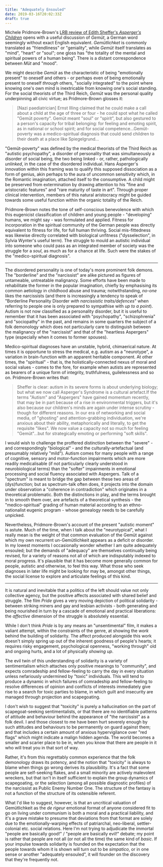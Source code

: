 ```yaml
---
title: "Adequately Ensouled"
date: 2019-03-16T20:02:33Z
draft: true
---
```

Michele Pridmore-Brown's [LRB review of Edith Sheffer's _Asperger's Children_](https://www.lrb.co.uk/v41/n06/michele-pridmore-brown/unfeeling-malice) opens with a useful discussion of _Gem&uuml;t_, a German word seemingly without exact English equivalent. _Gem&uuml;tlichket_ is commonly translated as "friendliness" or "geniality", while _Gem&uuml;t_ itself translates as "mind", "heart" or "soul"; one gloss has "the totality of the mental and spiritual powers of a human being". There is a distant correspondence between _M&uuml;t_ and "mood".

We might describe _Gem&uuml;t_ as the characteristic of being "emotionally present" to oneself and others - or perhaps even of being emotionally present to oneself _through_ others, "socially integrated" to the point where knowing one's own mind is inextricable from knowing one's social standing. For the social theorists of the Third Reich, _Gem&uuml;t_ was the personal quality underpinning all civic virtue; as Pridmore-Brown glosses it:

> [Nazi paediatrician] Ernst Illing claimed that he could make a call about a child at the age of three or four - he could spot what he called "Gem&uuml;t poverty". Gem&uuml;t meant "soul" or "spirit", but also gestured to a person's capacity for tribal belonging: for feeling and emoting spirit, as in national or school spirit; and for social competence...Gem&uuml;t-poverty was a medico-spiritual diagnosis that could send children to their death at a place like Spiegelgrund...

"Gem&uuml;t-poverty" was defined by the medical theorists of the Third Reich as "autistic psychopathy", a disorder of personality that was simultaneously a disorder of social being, the two being linked - or, rather, pathologically _unlinked_, in the case of the disordered individual. Hans Asperger's innovation within this framing was to qualify this supposed dissociation as a form of genius, akin perhaps to the aura of uncommon sensitivity which, in the Romantic imagination, attached itself to the consumptive. A child might be preserved from extermination by drawing attention to his "fine and aristocratic features" and "rare maturity of taste in art". Through proper clinical intervention, members of this natural aristocracy might be guided towards some useful function within the organic totality of the Reich.

Pridmore-Brown notes the tone of self-conscious benevolence with which this eugenicist classification of children and young people - "developing" humans, we might say - was formulated and applied. Fitness for incorporation in the spiritual community of the German people was directly equivalent to fitness for life, for full human thriving. Social mis-fittedness was likewise directly correlated with biological unfitness ("dysselection", in Sylvia Wynter's useful term). The struggle to mould an autistic individual into someone who could pass as an integrated member of society was the struggle for a _soul_, as much as for a chance at life. Such were the stakes of the "medico-spiritual diagnosis".

---

The disordered personality is one of today's more prominent folk demons. The "borderline" and the "narcissist" are alike pictured as figures of untameable, untreatable malignancy. Some efforts have been made to rehabilitate the former in the popular imagination, chiefly by emphasising its common aetiology in childhood abuse and trauma; notwithstanding, _no-one_ likes the narcissists (and there is increasingly a tendency to speak of "Borderline Personality Disorder _with narcissistic traits/defences_" when referring to people one is only prepared to sympathise with _up to a point_). Autism is not now classified as a personality disorder, but it is useful to remember that it has been associated with "psychopathy", "schizophrenia" and "sociopathy" in the past, and remains in some quarters the subject of a folk demonology which does not particularly care to distinguish between the malignancy of the "narcissist" and that of the "heartless Aspergers" type (especially when it comes to former spouses).

Medico-spiritual diagnoses have an unstable, hybrid, chimaerical nature. At times it is opportune to stress the medical, e.g. autism as a "neurotype", a variation in brain-function with an apparent heritable component. At other times, the "spiritual" - that is, the holistically-connected nexus of moral and social values - comes to the fore, for example when autists are represented as bearers of a unique form of integrity, truthfulness, guilelessness and so on. Pridmore-Brown writes that:

> Sheffer is clear: autism in its severe forms is about underlying biology; but what we now call Asperger's Syndrome is a cultural artefact.If the terms "Autism" and "Aspergers" have gained momentum recently, that may be in part because of a rise in environmental triggers, but it's also because our children's minds are again under intense scrutiny - though for different reasons. In our era of networking and social media, of "ghosting" and attention-grabbing individuation, we're anxious about their ability, metaphorically and literally, to get the requisite "likes". We now value a capacity not so much for feeling "Gem&uuml;t"...but for strategically emoting or performing "soft skills".

I would wish to challenge the proffered distinction between the "severe" - and correspondingly "biological" - and the culturally-artefactual (and presumably relatively "mild"). Autism comes for many people with a range of cognitive, sensory and motor-function impairments which are more readily medicalisable (if not particularly clearly understood in neurobiological terms) than the "softer" impairments in emotional processing and social fluency associated with Aspergers. Talk of a "spectrum" is meant to bridge the gap between these two areas of (dys)function; but as spectrum-talk often does, it projects into the domain under observation a "coherence in contradiction" which originates in a theoretical problematic. Both the distinctions in play, and the terms brought in to smooth them over, are artefacts of a theoretical synthesis - the "medico-spiritual" grading of human material according to an ethno-nationalist eugenic program - whose genealogy needs to be carefully unpicked.

Nevertheless, Pridmore-Brown's account of the present "autistic moment" is astute. Much of the time, when I talk about the "neurotypical", what I really mean is the weight of that common evaluation of the Gem&uuml;t against which my own recurrent un-Gem&uuml;tlichkeit appears as a deficit or disorder. In my lowest moments I occasionally wonder whether I am quite adequately ensouled; but the demands of "adequacy" are themselves continually being revised, for a variety of reasons not all of which are indisputably indexed to moral progress. It's plausible that it has become more generally common for people, autistic and otherwise, to feel this way. What those who seek diagnoses in later life might be looking for may be, amongst other things, the social license to explore and articulate feelings of this kind.

---

It is natural and inevitable that a politics of the left should value not only collective agency, but the positive affects associated with shared belief and struggle. The film _Pride_ gives a very moving depiction of political solidarity - between striking miners and gay and lesbian activists - both generating and being nourished in turn by a cascade of emotional and practical liberations: the _affective_ dimension of the struggle is absolutely essential.

While I don't think _Pride_ is by any means an "unsentimental" film, it makes a valiant attempt, within the constraints of the genre, at showing the _work_ behind the building of solidarity. The affect produced alongside this work doesn't simply spring up out of the inherent goodness of people's hearts; it requires risky engagement, psychological openness, "working through" old and ongoing hurts, and a lot of physically _showing up_.

The evil twin of this understanding of solidarity is a variety of sentimentalism which attaches only positive meanings to "community", and expects comradeship and fellow-feeling to carry the day in every situation unless nefariously undermined by "toxic" individuals. This will tend to produce a dynamic in which failures of comradeship and fellow-feeling to resolve differences of opinion and conflicts of interests immediately give rise to a search for toxic parties to blame, in which guilt and insecurity are managed through projection and scapegoating.

I don't wish to suggest that "toxicity" is purely a hallucination on the part of scapegoat-seeking sentimentalists, or that there are no identifiable patterns of attitude and behaviour behind the appearance of "the narcissist" as a folk devil. I and those closest to me have been hurt severely enough by such attitudes and behaviours to be permanently on guard against them; and that includes a certain amount of anxious hypervigilance over "red flags" which might indicate a malign hidden agenda. The world becomes a smaller and scarier place to be in, when you know that there are people in it who will treat you in that sort of way.

Rather, it's from this regrettably common experience that the folk demonology draws its potency, and the notion that "toxicity" is always to blame when things go wrong derives its plausibility. It's a fact that some people are self-seeking flakes, and a small minority are actively malevolent wreckers, but that isn't in itself sufficient to explain the group dynamics of scapegoating, or the selection (among all possible diagnostic profiles) of the narcissist as Public Enemy Number One. The structure of the fantasy is not a function of the structure of its ostensible referent.

What I'd like to suggest, however, is that an uncritical valuation of Gem&uuml;tlichkeit as the _de rigeur_ emotional format of anyone considered fit to go on living under communism is both a moral and a practical liability, and it's a grave mistake to presume that deviations from that format are solely due to the emotionally-warping effects of patriarchal, neo-liberal, settler-colonial etc. social relations. Here I'm not trying to adjudicate the immortal "people are basically good!" / "people are basically evil!" debate; my point is rather that people are not all (or not all the time) the same kind of _basic_. If your impulse towards solidarity is founded on the expectation that the people towards whom it is shown will turn out to be _simpatico_, or in one sense or another "adequately ensouled", it will founder on the discovery that they're frequently not.
